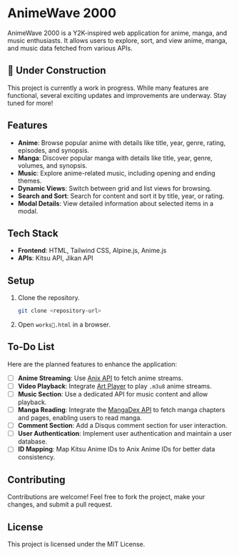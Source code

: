
# AnimeWave 2000

AnimeWave 2000 is a Y2K-inspired web application for anime, manga, and music enthusiasts. It allows users to explore, sort, and view anime, manga, and music data fetched from various APIs.  

## 🚧 Under Construction
This project is currently a work in progress. While many features are functional, several exciting updates and improvements are underway. Stay tuned for more!

## Features
- **Anime**: Browse popular anime with details like title, year, genre, rating, episodes, and synopsis.
- **Manga**: Discover popular manga with details like title, year, genre, volumes, and synopsis.
- **Music**: Explore anime-related music, including opening and ending themes.
- **Dynamic Views**: Switch between grid and list views for browsing.
- **Search and Sort**: Search for content and sort it by title, year, or rating.
- **Modal Details**: View detailed information about selected items in a modal.

## Tech Stack
- **Frontend**: HTML, Tailwind CSS, Alpine.js, Anime.js
- **APIs**: Kitsu API, Jikan API

## Setup
1. Clone the repository.
   ```bash
   git clone <repository-url>
   ```
2. Open `works💯.html` in a browser.

## To-Do List
Here are the planned features to enhance the application:

- [ ] **Anime Streaming**: Use [Anix API](https://github.com/hase0278/anix-api) to fetch anime streams.
- [ ] **Video Playback**: Integrate [Art Player](https://github.com/zhw2590582/ArtPlayer) to play `.m3u8` anime streams.
- [ ] **Music Section**: Use a dedicated API for music content and allow playback.
- [ ] **Manga Reading**: Integrate the [MangaDex API](https://api.mangadex.org) to fetch manga chapters and pages, enabling users to read manga.
- [ ] **Comment Section**: Add a Disqus comment section for user interaction.
- [ ] **User Authentication**: Implement user authentication and maintain a user database.
- [ ] **ID Mapping**: Map Kitsu Anime IDs to Anix Anime IDs for better data consistency.

## Contributing
Contributions are welcome! Feel free to fork the project, make your changes, and submit a pull request.

## License
This project is licensed under the MIT License.
